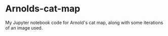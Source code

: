 # Arnolds-cat-map

My Jupyter notebook code for Arnold's cat map, along with some iterations of an image used.
